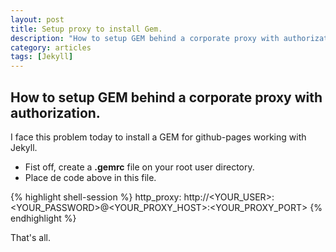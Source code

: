 ```yaml
---
layout: post
title: Setup proxy to install Gem.
description: "How to setup GEM behind a corporate proxy with authorization."
category: articles
tags: [Jekyll]
---
```


## How to setup GEM behind a corporate proxy with authorization.

I face this problem today to install a GEM for github-pages working with Jekyll.

- Fist off, create a **.gemrc** file on your root user directory.
- Place de code above in this file.

{% highlight shell-session %}
	http_proxy: http://<YOUR_USER>:<YOUR_PASSWORD>@<YOUR_PROXY_HOST>:<YOUR_PROXY_PORT>
{% endhighlight %}

That's all.
